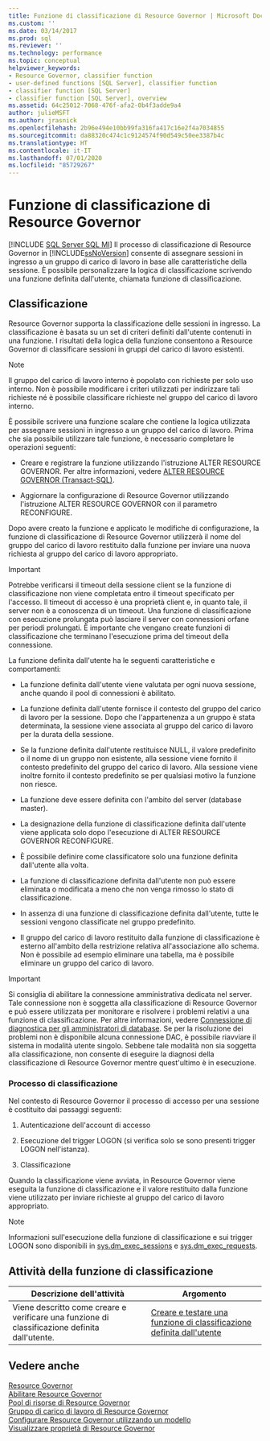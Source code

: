 ```yaml
---
title: Funzione di classificazione di Resource Governor | Microsoft Docs
ms.custom: ''
ms.date: 03/14/2017
ms.prod: sql
ms.reviewer: ''
ms.technology: performance
ms.topic: conceptual
helpviewer_keywords:
- Resource Governor, classifier function
- user-defined functions [SQL Server], classifier function
- classifier function [SQL Server]
- classifier function [SQL Server], overview
ms.assetid: 64c25012-7068-476f-afa2-0b4f3adde9a4
author: julieMSFT
ms.author: jrasnick
ms.openlocfilehash: 2b96e494e10bb99fa316fa417c16e2f4a7034855
ms.sourcegitcommit: da88320c474c1c9124574f90d549c50ee3387b4c
ms.translationtype: HT
ms.contentlocale: it-IT
ms.lasthandoff: 07/01/2020
ms.locfileid: "85729267"
---
```

# <a name="resource-governor-classifier-function"></a>Funzione di classificazione di Resource Governor
[!INCLUDE [SQL Server SQL MI](../../includes/applies-to-version/sql-asdbmi.md)]
  Il processo di classificazione di Resource Governor in [!INCLUDE[ssNoVersion](../../includes/ssnoversion-md.md)] consente di assegnare sessioni in ingresso a un gruppo di carico di lavoro in base alle caratteristiche della sessione. È possibile personalizzare la logica di classificazione scrivendo una funzione definita dall'utente, chiamata funzione di classificazione.  
  
## <a name="classification"></a>Classificazione  
 Resource Governor supporta la classificazione delle sessioni in ingresso. La classificazione è basata su un set di criteri definiti dall'utente contenuti in una funzione. I risultati della logica della funzione consentono a Resource Governor di classificare sessioni in gruppi del carico di lavoro esistenti.  
  
> [!NOTE]  
>  Il gruppo del carico di lavoro interno è popolato con richieste per solo uso interno. Non è possibile modificare i criteri utilizzati per indirizzare tali richieste né è possibile classificare richieste nel gruppo del carico di lavoro interno.  
  
 È possibile scrivere una funzione scalare che contiene la logica utilizzata per assegnare sessioni in ingresso a un gruppo del carico di lavoro. Prima che sia possibile utilizzare tale funzione, è necessario completare le operazioni seguenti:  
  
-   Creare e registrare la funzione utilizzando l'istruzione ALTER RESOURCE GOVERNOR. Per altre informazioni, vedere [ALTER RESOURCE GOVERNOR &#40;Transact-SQL&#41;](../../t-sql/statements/alter-resource-governor-transact-sql.md).  
  
-   Aggiornare la configurazione di Resource Governor utilizzando l'istruzione ALTER RESOURCE GOVERNOR con il parametro RECONFIGURE.  
  
 Dopo avere creato la funzione e applicato le modifiche di configurazione, la funzione di classificazione di Resource Governor utilizzerà il nome del gruppo del carico di lavoro restituito dalla funzione per inviare una nuova richiesta al gruppo del carico di lavoro appropriato.  
  
> [!IMPORTANT]  
>  Potrebbe verificarsi il timeout della sessione client se la funzione di classificazione non viene completata entro il timeout specificato per l'accesso. Il timeout di accesso è una proprietà client e, in quanto tale, il server non è a conoscenza di un timeout. Una funzione di classificazione con esecuzione prolungata può lasciare il server con connessioni orfane per periodi prolungati. È importante che vengano create funzioni di classificazione che terminano l'esecuzione prima del timeout della connessione.  
  
 La funzione definita dall'utente ha le seguenti caratteristiche e comportamenti:  
  
-   La funzione definita dall'utente viene valutata per ogni nuova sessione, anche quando il pool di connessioni è abilitato.  
  
-   La funzione definita dall'utente fornisce il contesto del gruppo del carico di lavoro per la sessione. Dopo che l'appartenenza a un gruppo è stata determinata, la sessione viene associata al gruppo del carico di lavoro per la durata della sessione.  
  
-   Se la funzione definita dall'utente restituisce NULL, il valore predefinito o il nome di un gruppo non esistente, alla sessione viene fornito il contesto predefinito del gruppo del carico di lavoro. Alla sessione viene inoltre fornito il contesto predefinito se per qualsiasi motivo la funzione non riesce.  
  
-   La funzione deve essere definita con l'ambito del server (database master).  
  
-   La designazione della funzione di classificazione definita dall'utente viene applicata solo dopo l'esecuzione di ALTER RESOURCE GOVERNOR RECONFIGURE.  
  
-   È possibile definire come classificatore solo una funzione definita dall'utente alla volta.  
  
-   La funzione di classificazione definita dall'utente non può essere eliminata o modificata a meno che non venga rimosso lo stato di classificazione.  
  
-   In assenza di una funzione di classificazione definita dall'utente, tutte le sessioni vengono classificate nel gruppo predefinito.  
  
-   Il gruppo del carico di lavoro restituito dalla funzione di classificazione è esterno all'ambito della restrizione relativa all'associazione allo schema. Non è possibile ad esempio eliminare una tabella, ma è possibile eliminare un gruppo del carico di lavoro.  
  
> [!IMPORTANT]  
>  Si consiglia di abilitare la connessione amministrativa dedicata nel server. Tale connessione non è soggetta alla classificazione di Resource Governor e può essere utilizzata per monitorare e risolvere i problemi relativi a una funzione di classificazione. Per altre informazioni, vedere [Connessione di diagnostica per gli amministratori di database](../../database-engine/configure-windows/diagnostic-connection-for-database-administrators.md). Se per la risoluzione dei problemi non è disponibile alcuna connessione DAC, è possibile riavviare il sistema in modalità utente singolo. Sebbene tale modalità non sia soggetta alla classificazione, non consente di eseguire la diagnosi della classificazione di Resource Governor mentre quest'ultimo è in esecuzione.  
  
### <a name="classification-process"></a>Processo di classificazione  
 Nel contesto di Resource Governor il processo di accesso per una sessione è costituito dai passaggi seguenti:  
  
1.  Autenticazione dell'account di accesso  
  
2.  Esecuzione del trigger LOGON (si verifica solo se sono presenti trigger LOGON nell'istanza).
  
3.  Classificazione  

 Quando la classificazione viene avviata, in Resource Governor viene eseguita la funzione di classificazione e il valore restituito dalla funzione viene utilizzato per inviare richieste al gruppo del carico di lavoro appropriato.  
  
> [!NOTE]  
>  Informazioni sull'esecuzione della funzione di classificazione e sui trigger LOGON sono disponibili in [sys.dm_exec_sessions](../../relational-databases/system-dynamic-management-views/sys-dm-exec-sessions-transact-sql.md) e [sys.dm_exec_requests](../../relational-databases/system-dynamic-management-views/sys-dm-exec-requests-transact-sql.md).  
  
## <a name="classification-function-tasks"></a>Attività della funzione di classificazione  
  
|Descrizione dell'attività|Argomento|  
|----------------------|-----------|  
|Viene descritto come creare e verificare una funzione di classificazione definita dall'utente.|[Creare e testare una funzione di classificazione definita dall'utente](../../relational-databases/resource-governor/create-and-test-a-classifier-user-defined-function.md)|  
  
## <a name="see-also"></a>Vedere anche  
 [Resource Governor](../../relational-databases/resource-governor/resource-governor.md)   
 [Abilitare Resource Governor](../../relational-databases/resource-governor/enable-resource-governor.md)   
 [Pool di risorse di Resource Governor](../../relational-databases/resource-governor/resource-governor-resource-pool.md)   
 [Gruppo di carico di lavoro di Resource Governor](../../relational-databases/resource-governor/resource-governor-workload-group.md)   
 [Configurare Resource Governor utilizzando un modello](../../relational-databases/resource-governor/configure-resource-governor-using-a-template.md)   
 [Visualizzare proprietà di Resource Governor](../../relational-databases/resource-governor/view-resource-governor-properties.md)  
  
  
